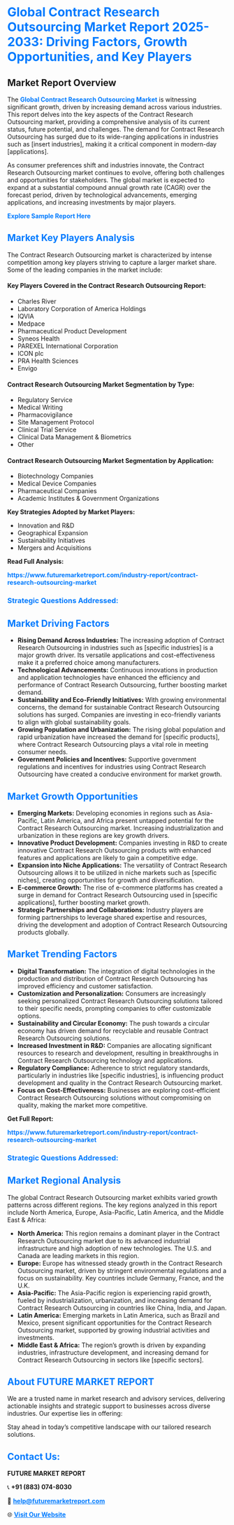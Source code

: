 <h1 style="color: #007BFF;">Global Contract Research Outsourcing Market Report 2025-2033: Driving Factors, Growth Opportunities, and Key Players</h1>

<section id="overview">
<h2>Market Report Overview</h2>
<p>The <a href="https://www.futuremarketreport.com/industry-report/contract-research-outsourcing-market" style="color: #007BFF; text-decoration: none;"><strong>Global Contract Research Outsourcing Market</strong></a> is witnessing significant growth, driven by increasing demand across various industries. This report delves into the key aspects of the Contract Research Outsourcing market, providing a comprehensive analysis of its current status, future potential, and challenges. The demand for Contract Research Outsourcing has surged due to its wide-ranging applications in industries such as [insert industries], making it a critical component in modern-day [applications].</p>
<p>As consumer preferences shift and industries innovate, the Contract Research Outsourcing market continues to evolve, offering both challenges and opportunities for stakeholders. The global market is expected to expand at a substantial compound annual growth rate (CAGR) over the forecast period, driven by technological advancements, emerging applications, and increasing investments by major players.</p>
</section>

<section id="overview">
<p><a href="https://www.futuremarketreport.com/request-sample/reportId=62679" style="color: #007BFF; text-decoration: none;"><strong>Explore Sample Report Here</strong></a></p>
</section>

<section id="key-players">
<h2 style="color: #007BFF;">Market Key Players Analysis</h2>
<p>The Contract Research Outsourcing market is characterized by intense competition among key players striving to capture a larger market share. Some of the leading companies in the market include:</p>
<h4>Key Players Covered in the Contract Research Outsourcing Report:</h4>
<ul><li>Charles River</li><li>Laboratory Corporation of America Holdings</li><li>IQVIA</li><li>Medpace</li><li>Pharmaceutical Product Development</li><li>Syneos Health</li><li>PAREXEL International Corporation</li><li>ICON plc</li><li>PRA Health Sciences</li><li>Envigo</li></ul>
<h4>Contract Research Outsourcing Market Segmentation by Type:</h4>
<ul><li>Regulatory Service</li><li>Medical Writing</li><li>Pharmacovigilance</li><li>Site Management Protocol</li><li>Clinical Trial Service</li><li>Clinical Data Management &amp; Biometrics</li><li>Other</li></ul>

<h4>Contract Research Outsourcing Market Segmentation by Application:</h4>
<ul><li>Biotechnology Companies</li><li>Medical Device Companies</li><li>Pharmaceutical Companies</li><li>Academic Institutes &amp; Government Organizations</li></ul>
<p><strong>Key Strategies Adopted by Market Players:</strong></p>
<ul>
<li>Innovation and R&D</li>
<li>Geographical Expansion</li>
<li>Sustainability Initiatives</li>
<li>Mergers and Acquisitions</li>
</ul>
</section>

<section>
<p><strong>Read Full Analysis: </strong></p><a href="https://www.futuremarketreport.com/industry-report/contract-research-outsourcing-market" style="color: #007BFF; text-decoration: none;"><strong>https://www.futuremarketreport.com/industry-report/contract-research-outsourcing-market</strong></a>
<h3 style="color: #007BFF;">Strategic Questions Addressed:</h3>
</section>

<section id="driving-factors">
<h2 style="color: #007BFF;">Market Driving Factors</h2>
<ul>
<li><strong>Rising Demand Across Industries:</strong> The increasing adoption of Contract Research Outsourcing in industries such as [specific industries] is a major growth driver. Its versatile applications and cost-effectiveness make it a preferred choice among manufacturers.</li>
<li><strong>Technological Advancements:</strong> Continuous innovations in production and application technologies have enhanced the efficiency and performance of Contract Research Outsourcing, further boosting market demand.</li>
<li><strong>Sustainability and Eco-Friendly Initiatives:</strong> With growing environmental concerns, the demand for sustainable Contract Research Outsourcing solutions has surged. Companies are investing in eco-friendly variants to align with global sustainability goals.</li>
<li><strong>Growing Population and Urbanization:</strong> The rising global population and rapid urbanization have increased the demand for [specific products], where Contract Research Outsourcing plays a vital role in meeting consumer needs.</li>
<li><strong>Government Policies and Incentives:</strong> Supportive government regulations and incentives for industries using Contract Research Outsourcing have created a conducive environment for market growth.</li>
</ul>
</section>

<section id="growth-opportunities">
<h2 style="color: #007BFF;">Market Growth Opportunities</h2>
<ul>
<li><strong>Emerging Markets:</strong> Developing economies in regions such as Asia-Pacific, Latin America, and Africa present untapped potential for the Contract Research Outsourcing market. Increasing industrialization and urbanization in these regions are key growth drivers.</li>
<li><strong>Innovative Product Development:</strong> Companies investing in R&D to create innovative Contract Research Outsourcing products with enhanced features and applications are likely to gain a competitive edge.</li>
<li><strong>Expansion into Niche Applications:</strong> The versatility of Contract Research Outsourcing allows it to be utilized in niche markets such as [specific niches], creating opportunities for growth and diversification.</li>
<li><strong>E-commerce Growth:</strong> The rise of e-commerce platforms has created a surge in demand for Contract Research Outsourcing used in [specific applications], further boosting market growth.</li>
<li><strong>Strategic Partnerships and Collaborations:</strong> Industry players are forming partnerships to leverage shared expertise and resources, driving the development and adoption of Contract Research Outsourcing products globally.</li>
</ul>
</section>

<section id="trending-factors">
<h2 style="color: #007BFF;">Market Trending Factors</h2>
<ul>
<li><strong>Digital Transformation:</strong> The integration of digital technologies in the production and distribution of Contract Research Outsourcing has improved efficiency and customer satisfaction.</li>
<li><strong>Customization and Personalization:</strong> Consumers are increasingly seeking personalized Contract Research Outsourcing solutions tailored to their specific needs, prompting companies to offer customizable options.</li>
<li><strong>Sustainability and Circular Economy:</strong> The push towards a circular economy has driven demand for recyclable and reusable Contract Research Outsourcing solutions.</li>
<li><strong>Increased Investment in R&D:</strong> Companies are allocating significant resources to research and development, resulting in breakthroughs in Contract Research Outsourcing technology and applications.</li>
<li><strong>Regulatory Compliance:</strong> Adherence to strict regulatory standards, particularly in industries like [specific industries], is influencing product development and quality in the Contract Research Outsourcing market.</li>
<li><strong>Focus on Cost-Effectiveness:</strong> Businesses are exploring cost-efficient Contract Research Outsourcing solutions without compromising on quality, making the market more competitive.</li>
</ul>
</section>

<section>
<p><strong>Get Full Report: </strong></p><a href="https://www.futuremarketreport.com/industry-report/contract-research-outsourcing-market" style="color: #007BFF; text-decoration: none;"><strong>https://www.futuremarketreport.com/industry-report/contract-research-outsourcing-market</strong></a>
<h3 style="color: #007BFF;">Strategic Questions Addressed:</h3>
</section>


<section id="regional-analysis">
<h2 style="color: #007BFF;">Market Regional Analysis</h2>
<p>The global Contract Research Outsourcing market exhibits varied growth patterns across different regions. The key regions analyzed in this report include North America, Europe, Asia-Pacific, Latin America, and the Middle East & Africa:</p>
<ul>
<li><strong>North America:</strong> This region remains a dominant player in the Contract Research Outsourcing market due to its advanced industrial infrastructure and high adoption of new technologies. The U.S. and Canada are leading markets in this region.</li>
<li><strong>Europe:</strong> Europe has witnessed steady growth in the Contract Research Outsourcing market, driven by stringent environmental regulations and a focus on sustainability. Key countries include Germany, France, and the U.K.</li>
<li><strong>Asia-Pacific:</strong> The Asia-Pacific region is experiencing rapid growth, fueled by industrialization, urbanization, and increasing demand for Contract Research Outsourcing in countries like China, India, and Japan.</li>
<li><strong>Latin America:</strong> Emerging markets in Latin America, such as Brazil and Mexico, present significant opportunities for the Contract Research Outsourcing market, supported by growing industrial activities and investments.</li>
<li><strong>Middle East & Africa:</strong> The region’s growth is driven by expanding industries, infrastructure development, and increasing demand for Contract Research Outsourcing in sectors like [specific sectors].</li>
</ul>
</section>

<footer>
<h2 style="color: #007BFF;">About FUTURE MARKET REPORT</h2>
<p>We are a trusted name in market research and advisory services, delivering actionable insights and strategic support to businesses across diverse industries. Our expertise lies in offering:</p>

<p>Stay ahead in today’s competitive landscape with our tailored research solutions.</p>

<h2 style="color: #007BFF;">Contact Us:</h2>
<p><strong>FUTURE MARKET REPORT</strong></p>
<p>📞 <strong>+91 (883) 074-8030</strong></p>
<p>📧 <strong><a href="mailto:help@futuremarketreport.com" style="color: #007BFF;">help@futuremarketreport.com</a></strong></p>
<p>🌐 <strong><a href="https://www.futuremarketreport.com/" style="color: #007BFF;">Visit Our Website</a></strong></p>
</footer>